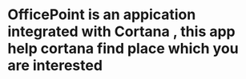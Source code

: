 # OfficePoint is an appication integrated with Cortana , this app  help cortana find  place which you are interested 
